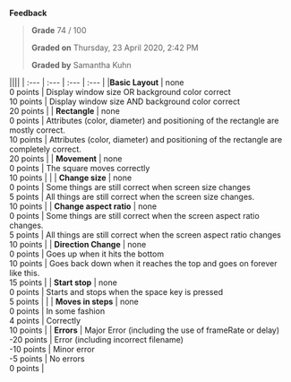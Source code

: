 **Feedback**

> **Grade** 74 / 100
>
> **Graded on** Thursday, 23 April 2020, 2:42 PM
>
> **Graded by** Samantha Kuhn

||||
| :--- | :--- | :--- | :--- | 
|**Basic Layout** | none<br>0 points | Display window size OR background color correct<br>10 points | Display window size AND background color correct<br>20 points |
| **Rectangle** | none<br>0 points | Attributes (color, diameter) and positioning of the rectangle are mostly correct.<br>10 points | Attributes (color, diameter) and positioning of the rectangle are completely correct.<br>20 points |
| **Movement** | none<br>0 points | The square moves correctly<br>10 points | |
| **Change size** | none<br>0 points | Some things are still correct when screen size changes<br>5 points | All things are still correct when the screen size changes.<br>10 points |
| **Change aspect ratio** | none<br>0 points | Some things are still correct when the screen aspect ratio changes.<br>5 points | All things are still correct when the screen aspect ratio changes<br>10 points |
| **Direction Change** | none<br>0 points | Goes up when it hits the bottom<br>10 points | Goes back down when it reaches the top and goes on forever like this.<br>15 points |
| **Start stop** | none<br>0 points | Starts and stops when the space key is pressed<br>5 points | |
| **Moves in steps** | none<br>0 points | In some fashion<br>4 points | Correctly<br>10 points |
| **Errors** | Major Error (including the use of frameRate or delay)<br>-20 points | Error (including incorrect filename)<br>-10 points | Minor error<br>-5 points | No errors<br>0 points |
